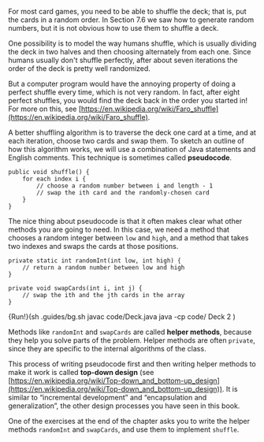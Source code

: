 For most card games, you need to be able to shuffle the deck; that is, put the cards in a random order. In Section 7.6 we saw how to generate random numbers, but it is not obvious how to use them to shuffle a deck.

One possibility is to model the way humans shuffle, which is usually dividing the deck in two halves and then choosing alternately from each one. Since humans usually don't shuffle perfectly, after about seven iterations the order of the deck is pretty well randomized.

But a computer program would have the annoying property of doing a perfect shuffle every time, which is not very random. In fact, after eight perfect shuffles, you would find the deck back in the order you started in! For more on this, see [https://en.wikipedia.org/wiki/Faro_shuffle](https://en.wikipedia.org/wiki/Faro_shuffle).


A better shuffling algorithm is to traverse the deck one card at a time, and at each iteration, choose two cards and swap them. To sketch an outline of how this algorithm works, we will use a combination of Java statements and English comments. This technique is sometimes called **pseudocode**.


```code
public void shuffle() {
    for each index i {
        // choose a random number between i and length - 1
        // swap the ith card and the randomly-chosen card
    }
}
```


The nice thing about pseudocode is that it often makes clear what other methods you are going to need. In this case, we need a method that chooses a random integer between `low` and `high`, and a method that takes two indexes and swaps the cards at those positions.

```code
private static int randomInt(int low, int high) {
    // return a random number between low and high
}

private void swapCards(int i, int j) {
    // swap the ith and the jth cards in the array
}
```

{Run!}(sh .guides/bg.sh javac code/Deck.java java -cp code/ Deck 2 )



Methods like `randomInt` and `swapCards` are called **helper methods**, because they help you solve parts of the problem. Helper methods are often `private`, since they are specific to the internal algorithms of the class.


This process of writing pseudocode first and then writing helper methods to make it work is called **top-down design** (see [https://en.wikipedia.org/wiki/Top-down_and_bottom-up_design](https://en.wikipedia.org/wiki/Top-down_and_bottom-up_design)). It is similar to “incremental development” and “encapsulation and generalization”, the other design processes you have seen in this book.

One of the exercises at the end of the chapter asks you to write the helper methods `randomInt` and `swapCards`, and use them to implement `shuffle`.